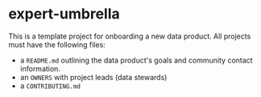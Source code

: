 # expert-umbrella

This is a template project for onboarding a new data product.  All projects must have the following files:

* a `README.md` outlining the data product's goals and community contact information.
* an `OWNERS` with project leads (data stewards)
* a `CONTRIBUTING.md`
